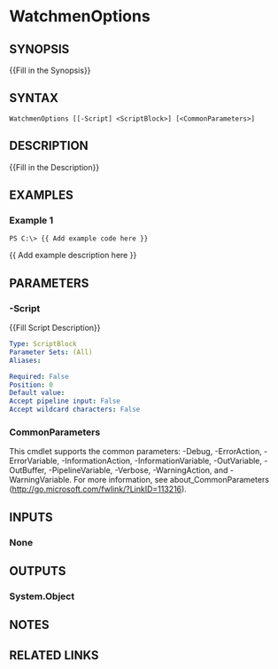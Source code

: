 ﻿---
external help file: Watchmen-help.xml
online version: https://github.com/devblackops/watchmen/blob/master/docs/functions/Help-WatchmenOptions.md
schema: 2.0.0
---

# WatchmenOptions
## SYNOPSIS
{{Fill in the Synopsis}}
## SYNTAX

```
WatchmenOptions [[-Script] <ScriptBlock>] [<CommonParameters>]
```

## DESCRIPTION
{{Fill in the Description}}
## EXAMPLES

### Example 1
```
PS C:\> {{ Add example code here }}
```

{{ Add example description here }}
## PARAMETERS

### -Script
{{Fill Script Description}}

```yaml
Type: ScriptBlock
Parameter Sets: (All)
Aliases: 

Required: False
Position: 0
Default value: 
Accept pipeline input: False
Accept wildcard characters: False
```

### CommonParameters
This cmdlet supports the common parameters: -Debug, -ErrorAction, -ErrorVariable, -InformationAction, -InformationVariable, -OutVariable, -OutBuffer, -PipelineVariable, -Verbose, -WarningAction, and -WarningVariable. For more information, see about_CommonParameters (http://go.microsoft.com/fwlink/?LinkID=113216).
## INPUTS

### None

## OUTPUTS

### System.Object

## NOTES

## RELATED LINKS

